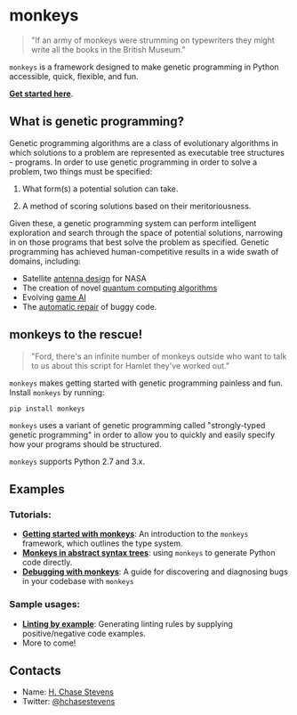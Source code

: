 # monkeys
> "If an army of monkeys were strumming on typewriters they might write all the books in the British Museum."

`monkeys` is a framework designed to make genetic programming in Python accessible, quick, flexible, and fun.

[**Get started here**](examples/notebooks/Getting%20started%20with%20monkeys.ipynb).


## What is genetic programming?

Genetic programming algorithms are a class of evolutionary algorithms in which solutions to a problem are represented as executable tree 
structures - programs. In order to use genetic programming in order to solve a problem, two things must be specified:

1. What form(s) a potential solution can take.

2. A method of scoring solutions based on their meritoriousness.

Given these, a genetic programming system can perform intelligent exploration and search through the space of potential solutions, 
narrowing in on those programs that best solve the problem as specified. Genetic programming has achieved human-competitive 
results in a wide swath of domains, including:

- Satellite [antenna design](https://ti.arc.nasa.gov/m/pub-archive/1244h/1244%20(Hornby).pdf) for NASA
- The creation of novel [quantum computing algorithms](http://faculty.hampshire.edu/lspector/pubs/GP-quantum-GP98-with-cite.pdf)
- Evolving [game AI](https://cs.gmu.edu/~sean/papers/robocupShort.pdf)
- The [automatic repair](http://dijkstra.cs.virginia.edu/genprog/papers/weimer-icse2012-genprog-preprint.pdf) of buggy code.


## monkeys to the rescue!

> "Ford, there's an infinite number of monkeys outside who want to talk to us about this script for Hamlet they've worked out."

`monkeys` makes getting started with genetic programming painless and fun. Install `monkeys` by running:

```
pip install monkeys
```

`monkeys` uses a variant of genetic programming called "strongly-typed genetic programming" in order to allow you to quickly and easily
specify how your programs should be structured. 

`monkeys` supports Python 2.7 and 3.x.


## Examples 

### Tutorials:
- [**Getting started with monkeys**](examples/notebooks/Getting%20started%20with%20monkeys.ipynb): An introduction to the `monkeys` framework, which outlines the type system. 
- [**Monkeys in abstract syntax trees**](examples/notebooks/Monkeys%20in%20abstract%20syntax%20trees.ipynb): using `monkeys` to generate Python code directly.
- [**Debugging with monkeys**](examples/notebooks/Debugging%20with%20monkeys.ipynb): A guide for discovering and diagnosing bugs in your codebase with `monkeys`

### Sample usages:
- [**Linting by example**](examples/notebooks/Linting%20by%20example.ipynb): Generating linting rules by supplying positive/negative code examples.
- More to come!


## Contacts

* Name: [H. Chase Stevens](http://www.chasestevens.com)
* Twitter: [@hchasestevens](https://twitter.com/hchasestevens)
